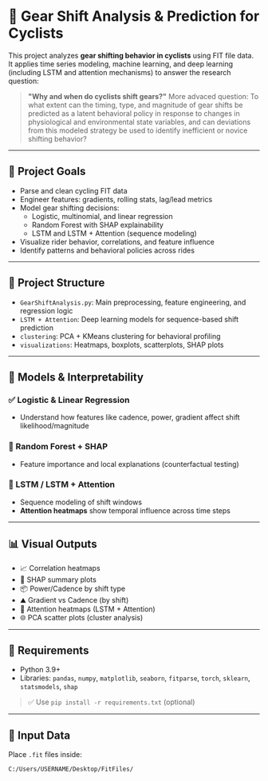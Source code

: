 # 🚴 Gear Shift Analysis & Prediction for Cyclists

This project analyzes **gear shifting behavior in cyclists** using FIT file data. It applies time series modeling, machine learning, and deep learning (including LSTM and attention mechanisms) to answer the research question:

> **"Why and when do cyclists shift gears?"**
> More advaced question: To what extent can the timing, type, and magnitude of gear shifts be predicted as a latent behavioral policy in response to changes in physiological and environmental state variables, and can deviations from this modeled strategy be used to identify inefficient or novice shifting behavior?

---

## 🧠 Project Goals

- Parse and clean cycling FIT data
- Engineer features: gradients, rolling stats, lag/lead metrics
- Model gear shifting decisions:
  - Logistic, multinomial, and linear regression
  - Random Forest with SHAP explainability
  - LSTM and LSTM + Attention (sequence modeling)
- Visualize rider behavior, correlations, and feature influence
- Identify patterns and behavioral policies across rides

---

## 📁 Project Structure

- `GearShiftAnalysis.py`: Main preprocessing, feature engineering, and regression logic
- `LSTM + Attention`: Deep learning models for sequence-based shift prediction
- `clustering`: PCA + KMeans clustering for behavioral profiling
- `visualizations`: Heatmaps, boxplots, scatterplots, SHAP plots

---

## 🧪 Models & Interpretability

### ✅ Logistic & Linear Regression
- Understand how features like cadence, power, gradient affect shift likelihood/magnitude

### 🌲 Random Forest + SHAP
- Feature importance and local explanations (counterfactual testing)

### 🔁 LSTM / LSTM + Attention
- Sequence modeling of shift windows
- **Attention heatmaps** show temporal influence across time steps

---

## 📊 Visual Outputs

- 📈 Correlation heatmaps
- 🎯 SHAP summary plots
- 📦 Power/Cadence by shift type
- ⛰️ Gradient vs Cadence (by shift)
- 🎨 Attention heatmaps (LSTM + Attention)
- 🌐 PCA scatter plots (cluster analysis)

---

## 🔧 Requirements

- Python 3.9+
- Libraries: `pandas`, `numpy`, `matplotlib`, `seaborn`, `fitparse`, `torch`, `sklearn`, `statsmodels`, `shap`

> ✅ Use `pip install -r requirements.txt` (optional)

---

## 📂 Input Data

Place `.fit` files inside:

```bash
C:/Users/USERNAME/Desktop/FitFiles/
